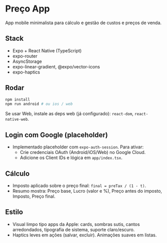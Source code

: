 # Preço App

App mobile minimalista para cálculo e gestão de custos e preços de venda.

## Stack
- Expo + React Native (TypeScript)
- expo-router
- AsyncStorage
- expo-linear-gradient, @expo/vector-icons
- expo-haptics

## Rodar
```bash
npm install
npm run android # ou ios / web
```

Se usar Web, instale as deps web (já configurado): `react-dom`, `react-native-web`.

## Login com Google (placeholder)
- Implementado placeholder com `expo-auth-session`. Para ativar:
  - Crie credenciais OAuth (Android/iOS/Web) no Google Cloud.
  - Adicione os Client IDs e lógica em `app/index.tsx`.

## Cálculo
- Imposto aplicado sobre o preço final: `final = preTax / (1 - t)`.
- Resumo mostra: Preço base, Lucro (valor e %), Preço antes do imposto, Imposto, Preço final.

## Estilo
- Visual limpo tipo apps da Apple: cards, sombras sutis, cantos arredondados, tipografia de sistema, suporte claro/escuro.
- Haptics leves em ações (salvar, excluir). Animações suaves em listas.

